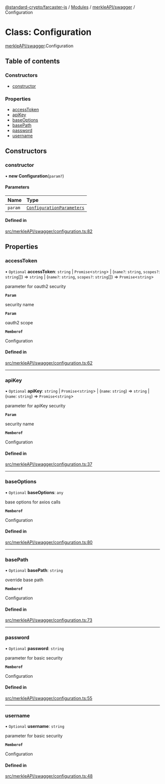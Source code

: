 [@standard-crypto/farcaster-js](../README.md) / [Modules](../modules.md) / [merkleAPI/swagger](../modules/merkleAPI_swagger.md) / Configuration

# Class: Configuration

[merkleAPI/swagger](../modules/merkleAPI_swagger.md).Configuration

## Table of contents

### Constructors

- [constructor](merkleAPI_swagger.Configuration.md#constructor)

### Properties

- [accessToken](merkleAPI_swagger.Configuration.md#accesstoken)
- [apiKey](merkleAPI_swagger.Configuration.md#apikey)
- [baseOptions](merkleAPI_swagger.Configuration.md#baseoptions)
- [basePath](merkleAPI_swagger.Configuration.md#basepath)
- [password](merkleAPI_swagger.Configuration.md#password)
- [username](merkleAPI_swagger.Configuration.md#username)

## Constructors

### constructor

• **new Configuration**(`param?`)

#### Parameters

| Name | Type |
| :------ | :------ |
| `param` | [`ConfigurationParameters`](../interfaces/merkleAPI_swagger.ConfigurationParameters.md) |

#### Defined in

[src/merkleAPI/swagger/configuration.ts:82](https://github.com/standard-crypto/farcaster-js/blob/main/src/merkleAPI/swagger/configuration.ts#L82)

## Properties

### accessToken

• `Optional` **accessToken**: `string` \| `Promise`<`string`\> \| (`name?`: `string`, `scopes?`: `string`[]) => `string` \| (`name?`: `string`, `scopes?`: `string`[]) => `Promise`<`string`\>

parameter for oauth2 security

**`Param`**

security name

**`Param`**

oauth2 scope

**`Memberof`**

Configuration

#### Defined in

[src/merkleAPI/swagger/configuration.ts:62](https://github.com/standard-crypto/farcaster-js/blob/main/src/merkleAPI/swagger/configuration.ts#L62)

___

### apiKey

• `Optional` **apiKey**: `string` \| `Promise`<`string`\> \| (`name`: `string`) => `string` \| (`name`: `string`) => `Promise`<`string`\>

parameter for apiKey security

**`Param`**

security name

**`Memberof`**

Configuration

#### Defined in

[src/merkleAPI/swagger/configuration.ts:37](https://github.com/standard-crypto/farcaster-js/blob/main/src/merkleAPI/swagger/configuration.ts#L37)

___

### baseOptions

• `Optional` **baseOptions**: `any`

base options for axios calls

**`Memberof`**

Configuration

#### Defined in

[src/merkleAPI/swagger/configuration.ts:80](https://github.com/standard-crypto/farcaster-js/blob/main/src/merkleAPI/swagger/configuration.ts#L80)

___

### basePath

• `Optional` **basePath**: `string`

override base path

**`Memberof`**

Configuration

#### Defined in

[src/merkleAPI/swagger/configuration.ts:73](https://github.com/standard-crypto/farcaster-js/blob/main/src/merkleAPI/swagger/configuration.ts#L73)

___

### password

• `Optional` **password**: `string`

parameter for basic security

**`Memberof`**

Configuration

#### Defined in

[src/merkleAPI/swagger/configuration.ts:55](https://github.com/standard-crypto/farcaster-js/blob/main/src/merkleAPI/swagger/configuration.ts#L55)

___

### username

• `Optional` **username**: `string`

parameter for basic security

**`Memberof`**

Configuration

#### Defined in

[src/merkleAPI/swagger/configuration.ts:48](https://github.com/standard-crypto/farcaster-js/blob/main/src/merkleAPI/swagger/configuration.ts#L48)
